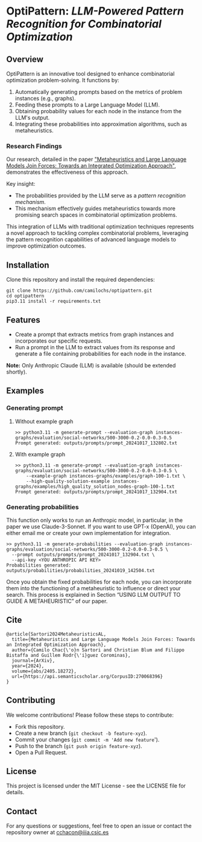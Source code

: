 # OptiPattern: *LLM-Powered Pattern Recognition for Combinatorial Optimization*
## Overview
OptiPattern is an innovative tool designed to enhance combinatorial optimization problem-solving. It functions by:

1. Automatically generating prompts based on the metrics of problem instances (e.g., graphs).
2. Feeding these prompts to a Large Language Model (LLM).
3. Obtaining probability values for each node in the instance from the LLM's output.
4. Integrating these probabilities into approximation algorithms, such as metaheuristics.

### Research Findings

Our research, detailed in the paper ["Metaheuristics and Large Language Models Join Forces: Towards an Integrated Optimization Approach"](https://arxiv.org/abs/2405.18272), demonstrates the effectiveness of this approach. 

Key insight:
- The probabilities provided by the LLM serve as a *pattern recognition mechanism*.
- This mechanism effectively guides metaheuristics towards more promising search spaces in combinatorial optimization problems.

This integration of LLMs with traditional optimization techniques represents a novel approach to tackling complex combinatorial problems, leveraging the pattern recognition capabilities of advanced language models to improve optimization outcomes.

## Installation

Clone this repository and install the required dependencies:
```
git clone https://github.com/camilochs/optipattern.git
cd optipattern
pip3.11 install -r requirements.txt
```

## Features 

- Create a prompt that extracts metrics from graph instances and incorporates our specific requests.
- Run a prompt in the LLM to extract values from its response and generate a file containing probabilities for each node in the instance.

**Note:** Only Anthropic Claude (LLM) is available (should be extended shortly).
## Examples
### Generating prompt
1. Without example graph
   ```
   >> python3.11 -m generate-prompt --evaluation-graph instances-graphs/evaluation/social-networks/500-3000-0.2-0.0-0.3-0.5
   Prompt generated: outputs/prompts/prompt_20241017_132802.txt
   ```
2. With example graph
   ```
   >> python3.11 -m generate-prompt --evaluation-graph instances-graphs/evaluation/social-networks/500-3000-0.2-0.0-0.3-0.5 \
       --example-graph instances-graphs/examples/graph-100-1.txt \
       --high-quality-solution-example instances-graphs/examples/high_quality_solution_nodes-graph-100-1.txt
   Prompt generated: outputs/prompts/prompt_20241017_132904.txt
   ```

### Generating probabilities

This function only works to run an Anthropic model, in particular, in the paper we use Claude-3-Sonnet. If you want to use GPT-x (OpenAI), you can either email me or create your own implementation for integration.

```
>> python3.11 -m generate-probabilities --evaluation-graph instances-graphs/evaluation/social-networks/500-3000-0.2-0.0-0.3-0.5 \
  --prompt outputs/prompts/prompt_20241017_132904.txt \
  --api-key <YOU ANTHROPIC API KEY>
Probabilities generated: outputs/probabilities/probabilities_20241019_142504.txt
```
Once you obtain the fixed probabilities for each node, you can incorporate them into the functioning of a metaheuristic to influence or direct your search. This process is explained in Section “USING LLM OUTPUT TO GUIDE A METAHEURISTIC” of our paper.

## Cite
```
@article{Sartori2024MetaheuristicsAL,
  title={Metaheuristics and Large Language Models Join Forces: Towards an Integrated Optimization Approach},
  author={Camilo Chac{\'o}n Sartori and Christian Blum and Filippo Bistaffa and Guillem Rodr{\'i}guez Corominas},
  journal={ArXiv},
  year={2024},
  volume={abs/2405.18272},
  url={https://api.semanticscholar.org/CorpusID:270068396}
}
```

## Contributing
We welcome contributions! Please follow these steps to contribute:

- Fork this repository.
- Create a new branch (`git checkout -b feature-xyz`).
- Commit your changes (`git commit -m 'Add new feature`').
- Push to the branch (`git push origin feature-xyz`).
- Open a Pull Request.

## License
This project is licensed under the MIT License - see the LICENSE file for details.

## Contact
For any questions or suggestions, feel free to open an issue or contact the repository owner at cchacon@iiia.csic.es
